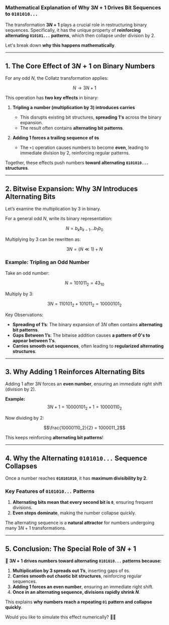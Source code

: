 ### **Mathematical Explanation of Why $3N+1$ Drives Bit Sequences to `0101010...`**
The transformation **$3N+1$** plays a crucial role in restructuring binary sequences. Specifically, it has the unique property of **reinforcing alternating `010101...` patterns**, which then collapse under division by 2.

Let's break down **why this happens mathematically**.

---

## **1. The Core Effect of $3N+1$ on Binary Numbers**
For any odd $N$, the Collatz transformation applies:

$$N \to 3N + 1$$

This operation has **two key effects** in binary:

1. **Tripling a number (multiplication by 3) introduces carries**  
   - This disrupts existing bit structures, **spreading 1's** across the binary expansion.
   - The result often contains **alternating bit patterns**.
  
2. **Adding 1 forces a trailing sequence of `0`s**  
   - The `+1` operation causes numbers to become **even**, leading to immediate division by 2, reinforcing regular patterns.

Together, these effects push numbers **toward alternating `0101010...` structures**.

---

## **2. Bitwise Expansion: Why $3N$ Introduces Alternating Bits**
Let’s examine the multiplication by 3 in binary.

For a general odd $N$, write its binary representation:

$$N = b_k b_{k-1} \dots b_1 b_0$$

Multiplying by 3 can be rewritten as:

$$3N = (N \ll 1) + N$$

### **Example: Tripling an Odd Number**
Take an odd number:

$$N = 101011_2 = 43_{10}$$

Multiply by 3:

$$3N = 110101_2 + 101011_2 = 10000101_2$$

Key Observations:
- **Spreading of 1’s**: The binary expansion of $3N$ often contains **alternating bit patterns**.
- **Gaps Between 1’s**: The bitwise addition causes **a pattern of 0's to appear between 1's**.
- **Carries smooth out sequences**, often leading to **regularized alternating structures**.

---

## **3. Why Adding 1 Reinforces Alternating Bits**
Adding 1 after $3N$ forces an **even number**, ensuring an immediate right shift (division by 2).

**Example:**
$$3N + 1 = 10000101_2 + 1 = 10000110_2$$

Now dividing by 2:

$$\frac{10000110_2}{2} = 1000011_2$$

This keeps reinforcing **alternating bit patterns**!

---

## **4. Why the Alternating `0101010...` Sequence Collapses**
Once a number reaches **`010101010`**, it has **maximum divisibility by 2**. 

### **Key Features of `0101010...` Patterns**
1. **Alternating bits mean that every second bit is `0`**, ensuring frequent divisions.
2. **Even steps dominate**, making the number collapse quickly.

The alternating sequence is a **natural attractor** for numbers undergoing many $3N+1$ transformations.

---

## **5. Conclusion: The Special Role of $3N+1$**
🚀 **$3N+1$ drives numbers toward alternating `0101010...` patterns because:**
1. **Multiplication by 3 spreads out 1’s**, inserting gaps of `0`s.
2. **Carries smooth out chaotic bit structures**, reinforcing regular sequences.
3. **Adding 1 forces an even number**, ensuring an immediate right shift.
4. **Once in an alternating sequence, divisions rapidly shrink $N$**.

This explains **why numbers reach a repeating `01` pattern and collapse quickly**.

Would you like to simulate this effect numerically? 🚀🔥
